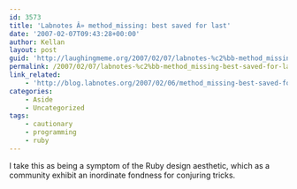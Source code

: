 ```yaml
---
id: 3573
title: 'Labnotes Â» method_missing: best saved for last'
date: '2007-02-07T09:43:28+00:00'
author: Kellan
layout: post
guid: 'http://laughingmeme.org/2007/02/07/labnotes-%c2%bb-method_missing-best-saved-for-last/'
permalink: /2007/02/07/labnotes-%c2%bb-method_missing-best-saved-for-last/
link_related:
    - 'http://blog.labnotes.org/2007/02/06/method_missing-best-saved-for-last/'
categories:
    - Aside
    - Uncategorized
tags:
    - cautionary
    - programming
    - ruby
---
```


I take this as being a symptom of the Ruby design aesthetic, which as a community exhibit an inordinate fondness for conjuring tricks.
